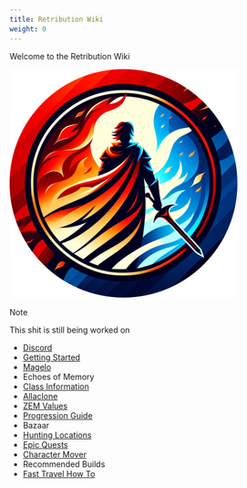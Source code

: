 ```yaml
---
title: Retribution Wiki
weight: 0
---
```


<!--more-->

Welcome to the Retribution Wiki

[![Logo](images/logo.png)](https://retributioneq.com/)


> [!note]
> This shit is still being worked on


- [Discord](https://discord.gg/ST429GN4rv)
- [Getting Started](/new-players)
- [Magelo](https://retributioneq.com/magelo/)
- Echoes of Memory
- [Class Information](/classes)
- [Allaclone](https://retributioneq.com/allaclone/)
- [ZEM Values](/zem)
- [Progression Guide](/progression)
- Bazaar
- [Hunting Locations](/hunting)
- [Epic Quests](/epics)
- [Character Mover](https://retributioneq.com/magelo/index.php?page=charmove)
- Recommended Builds
- [Fast Travel How To](/teleport)

